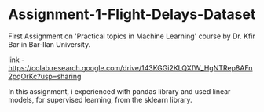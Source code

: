 # Assignment-1-Flight-Delays-Dataset
First Assignment on 'Practical topics in Machine Learning' course by Dr. Kfir Bar in Bar-Ilan University.

link - https://colab.research.google.com/drive/143KGGi2KLQXfW_HgNTRep8AFn2pqOrKc?usp=sharing

In this assignment, i experienced with pandas library and used linear models, for supervised learning, from the sklearn library.
